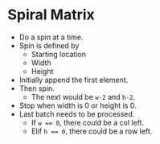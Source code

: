 # Spiral Matrix

* Do a spin at a time.
* Spin is defined by
  * Starting location
  * Width
  * Height
* Initially append the first element.
* Then spin.
  * The next would be `w-2` and `h-2`.
* Stop when width is 0 or height is 0.
* Last batch needs to be processed.
  * If `w == 0`, there could be a col left.
  * Elif `h == 0`, there could be a row left.
